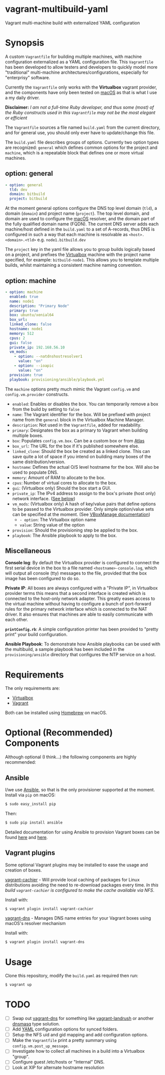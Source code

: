 # vagrant-multibuild-yaml
Vagrant multi-machine build with externalized YAML configuration

# Synopsis

A custom `Vagrantfile` for building multiple machines, with machine configuration
externalized as a YAML configuration file. This `Vagrantfile` has been developed to allow
testers and developers to quickly model more "traditional" multi-machine
architectures/configurations, especially for "enterprisy" software. 

Currently the `Vagrantfile` only works with the **Virtualbox** vagrant provider,
and the components have only been tested on [macOS](https://en.wikipedia.org/wiki/MacOS)
as that is what I use a my daily driver. 

**Disclaimer:** *I am not a full-time Ruby developer, and thus some (most) of
the Ruby constructs used in this `Vagrantfile` may not be the most elegant or
efficient*

The `Vagrantfile` sources a file named `build.yaml` from the current directory,
and for general use, you should only ever have to update/change this file.

The `build.yaml` file describes groups of options. Currently two option types are 
recognized: `general` which defines common options for the project and `machine`,
which is a repeatable block that defines one or more virtual machines. 

## option: general

```YAML
- option: general
  tld: dev
  domain: bitbuild
  project: bitbuild
``` 
At the moment general options configure the DNS top level domain (`tld`), a domain
(`domain`) and project name (`project`). The top level domain, and domain are 
used to configure the [macOS](https://en.wikipedia.org/wiki/MacOS) resolver, and
the domain part of the fully qualified domain name (FQDN). The current DNS server
adds each machine/host defined in the `build.yaml` to a set of A-records, thus DNS
is configured in such a way that each machine is resolvable as `<host>.<domain>.<tld>` 
e.g. `node1.bitbuild.dev`

The `project` key in the yaml file allows you to group builds logically based on 
a project, and prefixes the [Virtualbox](https://www.virtualbox.org/) machine with
the project name specified, for example: `bitbuild-node1`. This allows you to 
template multiple builds, whilst maintaining a consistent machine naming convention.

## option: machine

```YAML
- option: machine
  enabled: true
  name: node1
  description: "Primary Node"
  primary: true
  box: ubuntu/xenial64
  box_url:
  linked_clone: false
  hostname: node1
  memory: 512
  cpus: 2
  gui: false
  private_ip: 192.168.56.10
  vm_mods:
    - option: --natdnshostresolver1
      value: "on"
    - option: --ioapic
      value: "on"
  provision: true
  playbook: provisioning/ansible/playbook.yml
```

The `machine` options pretty much mimic the Vagrant `config.vm` and 
`config.vm.provider` constructs. 

- `enabled`: Enables or disables the box. You can temporarily remove a box 
    from the build  by setting to `false`
- `name`: The Vagrant identifier for the box. Will be prefixed with project name
    from the `general` block in the Virtualbox Machine Manager.
- `description`: Not used in the `Vagrantfile`, added for readability.
- `primary`: Designates the box as a primary to Vagrant when building multiple
    boxes.
- `box`: Populates `config.vm.box`. Can be a custom box or from [Atlas](https://atlas.hashicorp.com)
- `box_url`: The URL for the box if it's published somewhere else.
- `linked_clone`: Should the box be created as a linked clone. This can save quite
    a lot of space if you intend on building many boxes of the same distribution/version.
- `hostname`: Defines the actual O/S level hostname for the box. Will also be used
    to populate DNS.
- `memory`: Amount of RAM to allocate to the box.
- `cpus`: Number of virtual cores to allocate to the box.
- `gui`: (Virtualbox only) Should the box start a GUI.
- `private_ip`: The IPv4 address to assign to the box's private (host only) network
    interface. ([See below](#miscellaneous))
- `vm_mods`: (Virtualbox only) A hash of key/value pairs that define options to be
    passed to the Virtualbox provider. Only simple option/value sets can be specified
    at the moment. (See [VBoxManage documentation](https://www.virtualbox.org/manual/ch08.html))
    - `- option`: The Virtualbox option name
    - `value`: String value of the option
- `provision`: Should the provisioning step be applied to the box.
- `playbook`: The Ansible playbook to apply to the box.

## Miscellaneous

**Console log**: By default the Virtualbox provider is configured to connect the
first serial device in the box to a file named `<hostname>-console.log`, which will
output all console (tty) messages to the file, provided that the box image has been
configured to do so.

**Private IP**: All boxes are always configured with a "Private IP", in Virtualbox
provider terms this means that a second interface is created which is connected
to the host-only network adapter. This greatly eases access to the virtual machine
without having to configure a bunch of port-forward rules for the primary network
interface which is connected to the NAT driver. It also ensures that machines are
able to easily communicate with each other.

**`printConfig.rb`**: A simple configuration printer has been provided to
"pretty print" your build configuration. 

**Ansible Playbook**: To demonstrate how Ansible playbooks can be used with the 
multibuild, a sample playbook has been included in the `provisioning/ansible`
directory that configures the NTP service on a host.

# Requirements

The only requirements are:

- [Virtualbox](https://www.virtualbox.org/)
- [Vagrant](https://www.vagrantup.com/)

Both can be installed using [Homebrew](https://brew.sh/) on macOS.

# Optional (Recommended) Components

Although optional (I think...) the following components are highly recommended:

## Ansible

I/we use [Ansible](https://www.ansible.com/), so that is the only provisioner 
supported at the moment. Install via `pip` on macOS:

```bash
$ sudo easy_install pip
```
Then:
```bash
$ sudo pip install ansible
```

Detailed documentation for using Ansible to provision Vagrant boxes can be found
[here](http://docs.ansible.com/ansible/playbooks.html) and 
[here](https://www.vagrantup.com/docs/provisioning/ansible.html).

## Vagrant plugins

Some optional Vagrant plugins may be installed to ease the usage and creation
of boxes.

[vagrant-cachier](https://github.com/fgrehm/vagrant-cachier) - Will provide local
caching of packages for Linux distributions avoiding the need to re-download 
packages every time. *In this build `vagrant-cachier` is configured to make the 
cache available via NFS*.

Install with:

```bash
$ vagrant plugin install vagrant-cachier
```

[vagrant-dns](https://github.com/BerlinVagrant/vagrant-dns) - Manages DNS name 
entries for your Vagrant boxes using macOS's resolver mechanism

Install with:

```bash
$ vagrant plugin install vagrant-dns
```

# Usage

Clone this repository, modify the `build.yaml` as required then run:

```bash
$ vagrant up
```

# TODO

- [ ] Swap out [vagrant-dns](https://github.com/BerlinVagrant/vagrant-dns) for something like
    [vagrant-landrush](https://github.com/vagrant-landrush/landrush) or another 
    [dnsmasq](http://www.thekelleys.org.uk/dnsmasq/doc.html) type solution.
- [ ] Add [YAML](http://yaml.org/) configuration options for synced folders.
- [ ] Setup the NFS uid and gid mapping and add configuration options.
- [ ] Make the `Vagrantfile` print a pretty summary using `config.vm.post_up_message`.
- [ ] Investigate how to collect all machines in a build into a Virtualbox "group".
- [ ] Configure guest /etc/hosts or "Internal" DNS.
- [ ] Look at XIP for alternate hostname resolution
